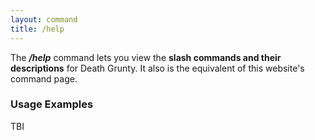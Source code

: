 ```yaml
---
layout: command
title: /help
---
```


The ***/help*** command lets you view the **slash commands and their descriptions** for Death Grunty. It also is the equivalent of this website's command page.

### Usage Examples

TBI